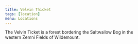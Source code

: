 ```yaml
---
title: Velvin Thicket
tags: [location]
menu: Locations
---
```


The Velvin Ticket is a forest bordering the Saltwallow Bog in the western Zemni Fields of Wildemount.
